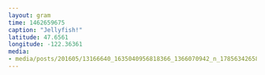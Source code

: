 ```yaml
---
layout: gram
time: 1462659675
caption: "Jellyfish!"
latitude: 47.6561
longitude: -122.36361
media:
- media/posts/201605/13166640_1635040956818366_1366070942_n_17856342658033131.jpg
---
```

